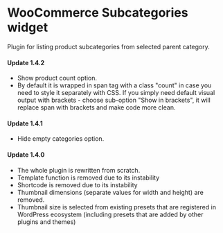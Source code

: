 # WooCommerce Subcategories widget

Plugin for listing product subcategories from selected parent category.

#### Update 1.4.2

* Show product count option.
* By default it is wrapped in span tag with a class "count" in case you need to style it separately with CSS. If you simply need default visual output with brackets - choose sub-option "Show in brackets", it will replace span with brackets and make code more clean. 

#### Update 1.4.1

* Hide empty categories option.

#### Update 1.4.0

* The whole plugin is rewritten from scratch.
* Template function is removed due to its instability
* Shortcode is removed due to its instability
* Thumbnail dimensions (separate values for width and height) are removed.
* Thumbnail size is selected from existing presets that are registered in WordPress ecosystem (including presets that are added by other plugins and themes) 